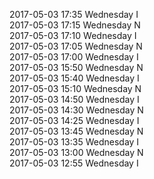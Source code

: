 2017-05-03 17:35 Wednesday  I  
2017-05-03 17:15 Wednesday  N  
2017-05-03 17:10 Wednesday  I  
2017-05-03 17:05 Wednesday  N  
2017-05-03 17:00 Wednesday  I  
2017-05-03 15:50 Wednesday  N  
2017-05-03 15:40 Wednesday  I  
2017-05-03 15:10 Wednesday  N  
2017-05-03 14:50 Wednesday  I  
2017-05-03 14:30 Wednesday  N  
2017-05-03 14:25 Wednesday  I  
2017-05-03 13:45 Wednesday  N  
2017-05-03 13:35 Wednesday  I  
2017-05-03 13:00 Wednesday  N  
2017-05-03 12:55 Wednesday  I  

